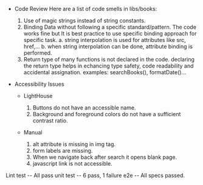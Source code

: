 - Code Review
Here are a list of code smells in libs/books:
    1. Use of magic strings instead of string constants.
    2. Binding Data without following a specific standard/pattern. The code works fine but It is best practice to use specific binding approach for specific task.
        a. string interpolation is used for attributes like src, href,...
        b. when string interpolation can be done, attribute binding is performed.
    3. Return type of many functions is not declared in the code. declaring the return type helps in echancing type safety, code readability and accidental assignation. 
    examples: searchBooks(), formatDate()...




- Accessibility Issues
    - LightHouse 
        1. Buttons do not have an accessible name.
        2. Background and foreground colors do not have a sufficient contrast ratio.

    - Manual 
        1. alt attribute is missing in img tag.
        2. form labels are missing.
        3. When we navigate back after search it opens blank page.
        4. javascript link is not accessible.


Lint test -- All pass
unit test -- 6 pass, 1 failure
e2e       -- All specs passed.





